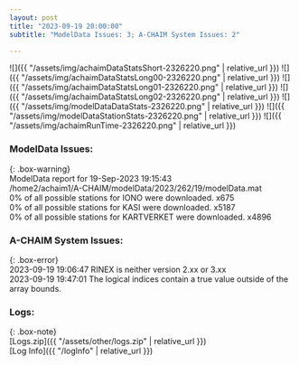 ```yaml
---
layout: post
title: "2023-09-19 20:00:00"
subtitle: "ModelData Issues: 3; A-CHAIM System Issues: 2"

---
```


![]({{ "/assets/img/achaimDataStatsShort-2326220.png" | relative_url }})
![]({{ "/assets/img/achaimDataStatsLong00-2326220.png" | relative_url }})
![]({{ "/assets/img/achaimDataStatsLong01-2326220.png" | relative_url }})
![]({{ "/assets/img/achaimDataStatsLong02-2326220.png" | relative_url }})
![]({{ "/assets/img/modelDataDataStats-2326220.png" | relative_url }})
![]({{ "/assets/img/modelDataStationStats-2326220.png" | relative_url }})
![]({{ "/assets/img/achaimRunTime-2326220.png" | relative_url }})


### ModelData Issues:  
  
{: .box-warning}  
 ModelData report for 19-Sep-2023 19:15:43   
 /home2/achaim1/A-CHAIM/modelData/2023/262/19/modelData.mat   
 0% of all possible stations for IONO were downloaded. x675   
 0% of all possible stations for KASI were downloaded. x5187   
 0% of all possible stations for KARTVERKET were downloaded. x4896   
  
### A-CHAIM System Issues:  
  
{: .box-error}  
2023-09-19 19:06:47 RINEX is neither version 2.xx or 3.xx  
2023-09-19 19:47:01 The logical indices contain a true value outside of the array bounds.  

### Logs:  
  
{: .box-note}  
[Logs.zip]({{ "/assets/other/logs.zip" | relative_url }})  
[Log Info]({{ "/logInfo" | relative_url }})  
